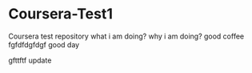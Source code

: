 # Coursera-Test1
Coursera test repository
what i am doing?
why i am doing?
good coffee
fgfdfdgfdgf
good day
<html>
  gfttftf
update